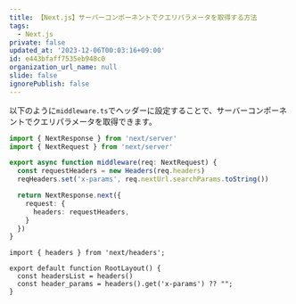 ```yaml
---
title: 【Next.js】サーバーコンポーネントでクエリパラメータを取得する方法
tags:
  - Next.js
private: false
updated_at: '2023-12-06T00:03:16+09:00'
id: e443bfaff7535eb948c0
organization_url_name: null
slide: false
ignorePublish: false
---
```

以下のように`middleware.ts`でヘッダーに設定することで、サーバーコンポーネントでクエリパラメータを取得できます。

```middleware.ts
import { NextResponse } from 'next/server'
import { NextRequest } from 'next/server'

export async function middleware(req: NextRequest) {
  const requestHeaders = new Headers(req.headers)
  reqHeaders.set('x-params', req.nextUrl.searchParams.toString())

  return NextResponse.next({
    request: {
      headers: requestHeaders,
    }
  })
}

```

```layout.tsx
import { headers } from 'next/headers';

export default function RootLayout() {
  const headersList = headers()
  const header_params = headers().get('x-params') ?? "";
}
```
